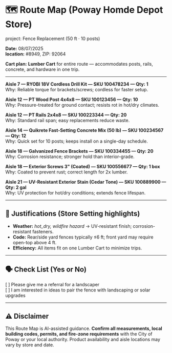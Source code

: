 # 🗺️ Route Map (Poway Homde Depot Store) 

project: Fence Replacement (50 ft · 10 posts)

**Date:** 08/07/2025  
**location:** #8949, ZIP: 92064
  
**Cart plan:** **Lumber Cart** for entire route — accommodates posts, rails, concrete, and hardware in one trip.

---

**Aisle 7 — RYOBI 18V Cordless Drill Kit — SKU 100478234 — Qty: 1**  
Why: Reliable torque for brackets/screws; cordless for faster setup.  

**Aisle 12 — PT Wood Post 4x4x8 — SKU 100123456 — Qty: 10**  
Why: Pressure-treated for ground contact; resists rot in hot/dry climates.  

**Aisle 12 — PT Rails 2x4x8 — SKU 100223344 — Qty: 20**  
Why: Standard rail span; easy replacements reduce waste.  

**Aisle 14 — Quikrete Fast-Setting Concrete Mix (50 lb) — SKU 100234567 — Qty: 12**  
Why: Quick set for 10 posts; keeps install on a single-day schedule.  

**Aisle 18 — Galvanized Fence Brackets — SKU 100334455 — Qty: 20**  
Why: Corrosion resistance; stronger hold than interior-grade.  

**Aisle 18 — Exterior Screws 3" (Coated) — SKU 100556677 — Qty: 1 box**  
Why: Coated to prevent rust; correct length for 2x lumber.  

**Aisle 21 — UV-Resistant Exterior Stain (Cedar Tone) — SKU 100889900 — Qty: 2 gal**  
Why: UV protection for hot/dry conditions; extends fence lifespan.  

---

## 📌 Justifications (Store Setting highlights)
- **Weather:** *hot_dry, wildfire hazard* → UV-resistant finish; corrosion-resistant fasteners.  
- **Code:** Rear/side yard fences typically ≤6 ft; front yard may require open-top above 4 ft.  
- **Efficiency:** All items fit on one Lumber Cart to minimize trips.

---

## 🗣️ Check List (Yes or No)
[ ] Please give me a referral for a landscaper  
[ ] I am interested in ideas to pair the fence with landscaping or solar upgrades  

---

## ⚠️ Disclaimer
This Route Map is AI-assisted guidance. **Confirm all measurements, local building codes, permits, and fire-zone requirements** with the City of Poway or your local authority. Product availability and aisle locations may vary by store and date.
